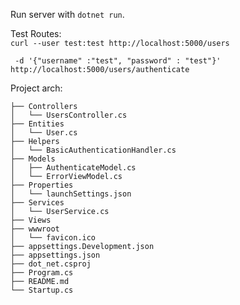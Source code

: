 Run server with `dotnet run`.

Test Routes:  
`curl --user test:test http://localhost:5000/users`

```curl -X POST -H "Content-Type: application/json" \
 -d '{"username" :"test", "password" : "test"}' http://localhost:5000/users/authenticate
```

Project arch:

```
├── Controllers
│   └── UsersController.cs
├── Entities
│   └── User.cs
├── Helpers
│   └── BasicAuthenticationHandler.cs
├── Models
│   ├── AuthenticateModel.cs
│   └── ErrorViewModel.cs
├── Properties
│   └── launchSettings.json
├── Services
│   └── UserService.cs
├── Views
├── wwwroot
│   └── favicon.ico
├── appsettings.Development.json
├── appsettings.json
├── dot_net.csproj
├── Program.cs
├── README.md
└── Startup.cs
```
